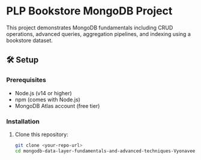 # PLP Bookstore MongoDB Project

This project demonstrates MongoDB fundamentals including CRUD operations, advanced queries, aggregation pipelines, and indexing using a bookstore dataset.

## 🛠️ Setup

### Prerequisites
- Node.js (v14 or higher)
- npm (comes with Node.js)
- MongoDB Atlas account (free tier)

### Installation
1. Clone this repository:
   ```bash
   git clone <your-repo-url>
   cd mongodb-data-layer-fundamentals-and-advanced-techniques-Vyonavee
   